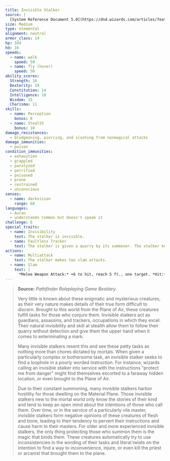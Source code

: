 ```yaml
---
title: Invisible Stalker
source: |
  [System Reference Document 5.0](https://dnd.wizards.com/articles/features/systems-reference-document-srd)
size: Medium
type: elemental
alignment: neutral
armor_class: 14
hp: 104
hd: 16
speeds:
  - name: walk
    speed: 50
  - name: fly (hover)
    speed: 50
ability_scores:
  Strength: 16
  Dexterity: 19
  Constitution: 14
  Intelligence: 10
  Wisdom: 15
  Charisma: 11
skills:
  - name: Perception
    bonus: 8
  - name: Stealth
    bonus: 10
damage_resistances:
  - bludgeoning, piercing, and slashing from nonmagical attacks
damage_immunities:
  - poison
condition_immunities:
  - exhaustion
  - grappled
  - paralyzed
  - petrified
  - poisoned
  - prone
  - restrained
  - unconscious
senses:
  - name: darkvision
    range: 60
languages:
  - Auran
  - understands Common but doesn't speak it
challenge: 6
special_traits:
  - name: Invisibility
    text: The stalker is invisible.
  - name: Faultless Tracker
    text: The stalker is given a quarry by its summoner. The stalker knows the direction and distance to its quarry as long as the two of them are on the same plane of existence. The stalker also knows the location of its summoner.
actions:
  - name: Multiattack
    text: The stalker makes two slam attacks.
  - name: Slam
    text: |
      *Melee Weapon Attack:* +6 to hit, reach 5 ft., one target. *Hit:* 10 (2d6 + 3) bludgeoning damage.
---
```


> **Source:** *Pathfinder Roleplaying Game Bestiary*.
>
> Very little is known about these enigmatic and mysterious creatures, as their very nature makes details of their true form difficult to discern. Brought to this world from the Plane of Air, these creatures fulfill tasks for those who conjure them. Invisible stalkers act as guardians, assassins, and trackers, occupations in which they excel. Their natural invisibility and skill at stealth allow them to follow their quarry without detection and give them the upper hand when it comes to exterminating a mark.
>
> Many invisible stalkers resent this and see these petty tasks as nothing more than chores dictated by mortals. When given a particularly complex or bothersome task, an invisible stalker seeks to find a loophole in a poorly worded instruction. For instance, wizards calling an invisible stalker into service with the instructions "protect me from danger" might find themselves escorted to a faraway hidden location, or even brought to the Plane of Air.
>
> Due to their constant summoning, many invisible stalkers harbor hostility for those dwelling on the Material Plane. Those invisible stalkers new to the mortal world only know the stories of their kind and tend to keep an open mind about the intentions of those who call them. Over time, or in the service of a particularly vile master, invisible stalkers form negative opinions of these creatures of flesh and bone, leading to their tendency to pervert their instructions and cause harm to their masters. For older and more experienced invisible stalkers, the only thing protecting those who summon them is the magic that binds them. These creatures automatically try to use inconsistencies in the wording of their tasks and literal twists on the intention to find a way to inconvenience, injure, or even kill the priest or arcanist that brought them to the plane.
